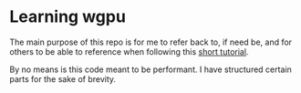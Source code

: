 # Learning wgpu
The main purpose of this repo is for me to refer back to, if need be,
and for others to be able to reference when following this <a href="https://sotrh.github.io/learn-wgpu/">short tutorial</a>.

By no means is this code meant to be performant. I have structured certain parts for the sake
of brevity. 
